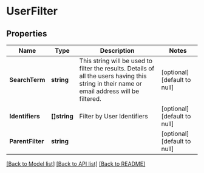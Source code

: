 # UserFilter

## Properties
Name | Type | Description | Notes
------------ | ------------- | ------------- | -------------
**SearchTerm** | **string** | This string will be used to filter the results. Details of all the users having this string in their name or email address will be filtered. | [optional] [default to null]
**Identifiers** | **[]string** | Filter by User Identifiers | [optional] [default to null]
**ParentFilter** | **string** |  | [optional] [default to null]

[[Back to Model list]](../README.md#documentation-for-models) [[Back to API list]](../README.md#documentation-for-api-endpoints) [[Back to README]](../README.md)

